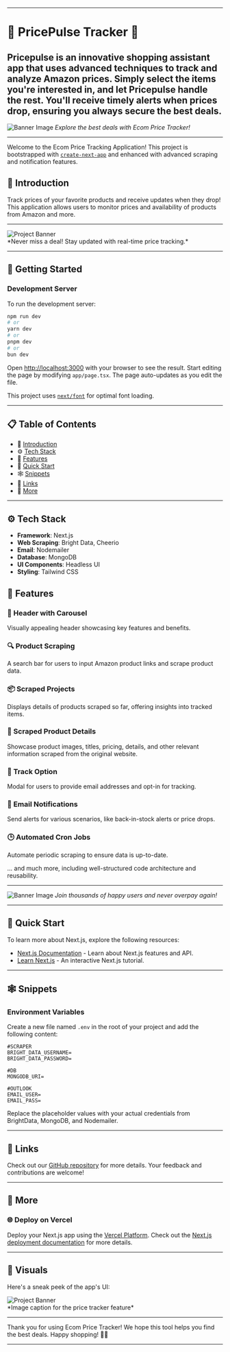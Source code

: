 
---

# 🌟 PricePulse Tracker 🌟
Pricepulse is an innovative shopping assistant app that uses advanced techniques to track and analyze Amazon prices. Simply select the items you're interested in, and let Pricepulse handle the rest. You'll receive timely alerts when prices drop, ensuring you always secure the best deals.
---

![Banner Image](https://example.com/banner-image-1)
*Explore the best deals with Ecom Price Tracker!*

---

Welcome to the Ecom Price Tracking Application! This project is bootstrapped with [`create-next-app`](https://github.com/vercel/next.js/tree/canary/packages/create-next-app) and enhanced with advanced scraping and notification features.

## 🎉 Introduction

Track prices of your favorite products and receive updates when they drop! This application allows users to monitor prices and availability of products from Amazon and more.

---
<div>
<img src="https://images.app.goo.gl/Vp8Wqpjqvv3nNPr76" alt="Project Banner">
</div>
*Never miss a deal! Stay updated with real-time price tracking.*

---

## 🚀 Getting Started

### Development Server

To run the development server:

```bash
npm run dev
# or
yarn dev
# or
pnpm dev
# or
bun dev
```

Open [http://localhost:3000](http://localhost:3000) with your browser to see the result. Start editing the page by modifying `app/page.tsx`. The page auto-updates as you edit the file.

This project uses [`next/font`](https://nextjs.org/docs/basic-features/font-optimization) for optimal font loading.

---

## 📋 Table of Contents

- 🤖 [Introduction](#-introduction)
- ⚙️ [Tech Stack](#️-tech-stack)
- 🔋 [Features](#-features)
- 🤸 [Quick Start](#-quick-start)
- 🕸️ [Snippets](#️-snippets)
- 🔗 [Links](#-links)
- 🚀 [More](#-more)

---

## ⚙️ Tech Stack

- **Framework**: Next.js
- **Web Scraping**: Bright Data, Cheerio
- **Email**: Nodemailer
- **Database**: MongoDB
- **UI Components**: Headless UI
- **Styling**: Tailwind CSS

## 🔋 Features

### 🌟 Header with Carousel
Visually appealing header showcasing key features and benefits.

### 🔍 Product Scraping
A search bar for users to input Amazon product links and scrape product data.

### 📦 Scraped Projects
Displays details of products scraped so far, offering insights into tracked items.

### 📝 Scraped Product Details
Showcase product images, titles, pricing, details, and other relevant information scraped from the original website.

### 👥 Track Option
Modal for users to provide email addresses and opt-in for tracking.

### 📧 Email Notifications
Send alerts for various scenarios, like back-in-stock alerts or price drops.

### 🕒 Automated Cron Jobs
Automate periodic scraping to ensure data is up-to-date.

... and much more, including well-structured code architecture and reusability.

---

![Banner Image](https://example.com/banner-image-3)
*Join thousands of happy users and never overpay again!*

---

## 🤸 Quick Start

To learn more about Next.js, explore the following resources:

- [Next.js Documentation](https://nextjs.org/docs) - Learn about Next.js features and API.
- [Learn Next.js](https://nextjs.org/learn) - An interactive Next.js tutorial.

---

## 🕸️ Snippets

### Environment Variables

Create a new file named `.env` in the root of your project and add the following content:

```env
#SCRAPER
BRIGHT_DATA_USERNAME=
BRIGHT_DATA_PASSWORD=

#DB
MONGODB_URI=

#OUTLOOK
EMAIL_USER=
EMAIL_PASS=
```

Replace the placeholder values with your actual credentials from BrightData, MongoDB, and Nodemailer.

---

## 🔗 Links

Check out our [GitHub repository](https://github.com/vercel/next.js/) for more details. Your feedback and contributions are welcome!

---

## 🚀 More

### 🌐 Deploy on Vercel

Deploy your Next.js app using the [Vercel Platform](https://vercel.com/new?utm_medium=default-template&filter=next.js&utm_source=create-next-app&utm_campaign=create-next-app-readme). Check out the [Next.js deployment documentation](https://nextjs.org/docs/deployment) for more details.

---

## 📸 Visuals

Here's a sneak peek of the app's UI:

<div>
<img src="https://images.app.goo.gl/fXXoN7um3mbmQMTw5" alt="Project Banner">
</div>
*Image caption for the price tracker feature*


---

Thank you for using Ecom Price Tracker! We hope this tool helps you find the best deals. Happy shopping! 🛒💸

---


